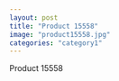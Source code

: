 ```yaml
---
layout: post
title: "Product 15558"
image: "product15558.jpg"
categories: "category1"
---
```

Product 15558
